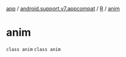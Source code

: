 [app](../../../index.md) / [android.support.v7.appcompat](../../index.md) / [R](../index.md) / [anim](.)

# anim

`class anim`
`class anim`